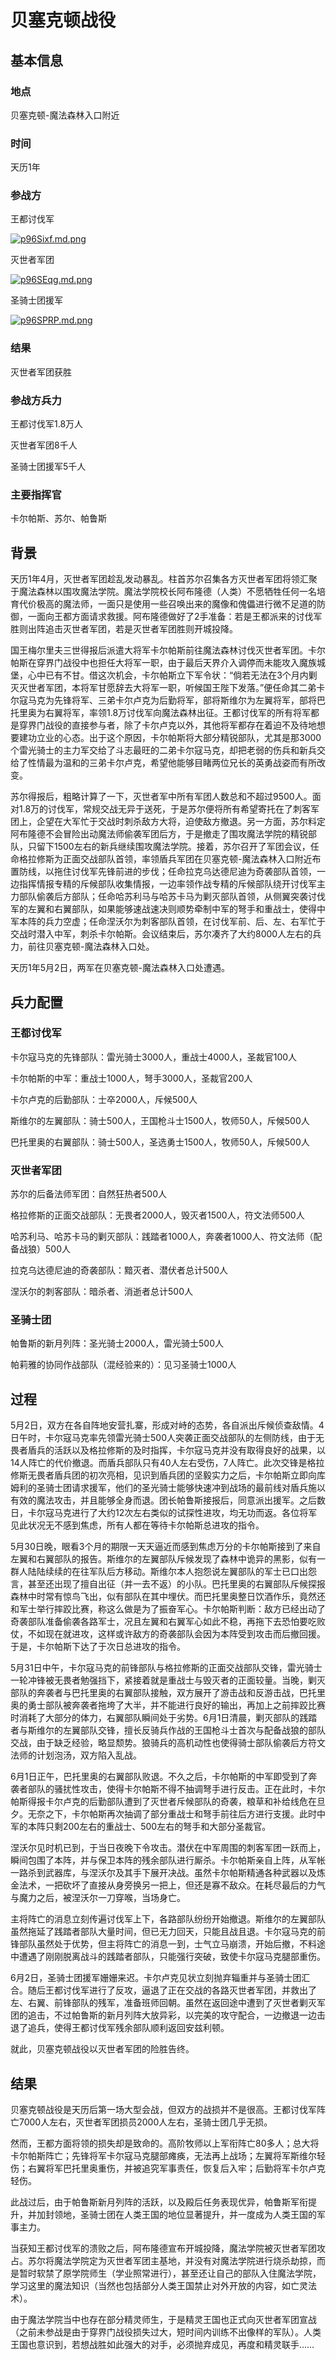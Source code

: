 # 贝塞克顿战役

## 基本信息

### 地点

贝塞克顿-魔法森林入口附近
### 时间

天历1年

### 参战方

王都讨伐军

[![p96Sixf.md.png](https://s1.ax1x.com/2023/05/12/p96Sixf.md.png)](https://imgse.com/i/p96Sixf)

灭世者军团

[![p96SEqg.md.png](https://s1.ax1x.com/2023/05/12/p96SEqg.md.png)](https://imgse.com/i/p96SEqg)

圣骑士团援军

[![p96SPRP.md.png](https://s1.ax1x.com/2023/05/12/p96SPRP.md.png)](https://imgse.com/i/p96SPRP)

### 结果

灭世者军团获胜

### 参战方兵力

王都讨伐军1.8万人

灭世者军团8千人

圣骑士团援军5千人

### 主要指挥官

卡尔帕斯、苏尔、帕鲁斯

## 背景

天历1年4月，灭世者军团趁乱发动暴乱。柱首苏尔召集各方灭世者军团将领汇聚于魔法森林以围攻魔法学院。魔法学院校长阿布隆德（人类）不愿牺牲任何一名培育代价极高的魔法师，一面只是使用一些召唤出来的魔像和傀儡进行微不足道的防御，一面向王都方面请求救援。阿布隆德做好了2手准备：若是王都派来的讨伐军胜则出阵追击灭世者军团，若是灭世者军团胜则开城投降。

国王梅尔里夫三世得报后派遣大将军卡尔帕斯前往魔法森林讨伐灭世者军团。卡尔帕斯在穿界门战役中也担任大将军一职，由于最后天界介入调停而未能攻入魔族城堡，心中已有不甘。借这次机会，卡尔帕斯立下军令状：“倘若无法在3个月内剿灭灭世者军团，本将军甘愿辞去大将军一职，听候国王陛下发落。”便任命其二弟卡尔寇马克为先锋将军、三弟卡尔卢克为后勤将军，部将斯维尔为左翼将军，部将巴托里奥为右翼将军，率领1.8万讨伐军向魔法森林出征。王都讨伐军的所有将军都是穿界门战役的直接参与者，除了卡尔卢克以外，其他将军都存在着迫不及待地想要建功立业的心态。出于这个原因，卡尔帕斯将大部分精锐部队，尤其是那3000个雷光骑士的主力军交给了斗志最旺的二弟卡尔寇马克，却把老弱的伤兵和新兵交给了性情最为温和的三弟卡尔卢克，希望他能够目睹两位兄长的英勇战姿而有所改变。

苏尔得报后，粗略计算了一下，灭世者军中所有军团人数总和不超过9500人。面对1.8万的讨伐军，常规交战无异于送死，于是苏尔便将所有希望寄托在了刺客军团上，企望在大军忙于交战时刺杀敌方大将，迫使敌方撤退。另一方面，苏尔料定阿布隆德不会冒险出动魔法师偷袭军团后方，于是撤走了围攻魔法学院的精锐部队，只留下1500左右的新兵继续围攻魔法学院。接着，苏尔召开了军团会议，任命格拉修斯为正面交战部队首领，率领盾兵军团在贝塞克顿-魔法森林入口附近布置防线，以拖住讨伐军先锋前进的步伐；任命拉克乌达德尼迪为奇袭部队首领，一边指挥情报专精的斥候部队收集情报，一边率领作战专精的斥候部队绕开讨伐军主力部队偷袭后方部队；任命哈苏利马与哈苏卡马为剿灭部队首领，从侧翼突袭讨伐军的左翼和右翼部队，如果能够速战速决则顺势牵制中军的弩手和重战士，使得中军本阵的兵力空虚；任命涅沃尔为刺客部队首领，在讨伐军前、后、左、右军忙于交战时潜入中军，刺杀卡尔帕斯。会议结束后，苏尔凑齐了大约8000人左右的兵力，前往贝塞克顿-魔法森林入口处。

天历1年5月2日，两军在贝塞克顿-魔法森林入口处遭遇。

## 兵力配置

### 王都讨伐军

卡尔寇马克的先锋部队：雷光骑士3000人，重战士4000人，圣裁官100人

卡尔帕斯的中军：重战士1000人，弩手3000人，圣裁官200人

卡尔卢克的后勤部队：士卒2000人，斥候500人

斯维尔的左翼部队：骑士500人，王国枪斗士1500人，牧师50人，斥候500人

巴托里奥的右翼部队：骑士500人，圣选勇士1500人，牧师50人，斥候500人

### 灭世者军团

苏尔的后备法师军团：自然狂热者500人

格拉修斯的正面交战部队：无畏者2000人，毁灭者1500人，符文法师500人

哈苏利马、哈苏卡马的剿灭部队：践踏者1000人，奔袭者1000人、符文法师（配备战狼）500人

拉克乌达德尼迪的奇袭部队：黯灭者、潜伏者总计500人

涅沃尔的刺客部队：暗杀者、消逝者总计500人

### 圣骑士团

帕鲁斯的新月列阵：圣光骑士2000人，雷光骑士500人

帕莉雅的协同作战部队（混经验来的）：见习圣骑士1000人

## 过程

5月2日，双方在各自阵地安营扎寨，形成对峙的态势，各自派出斥候侦查敌情。4日午时，卡尔寇马克率先领雷光骑士500人突袭正面交战部队的左侧防线，由于无畏者盾兵的活跃以及格拉修斯的及时指挥，卡尔寇马克并没有取得良好的战果，以14人阵亡的代价撤退。而盾兵部队只有40人左右受伤，7人阵亡。此次交锋是格拉修斯无畏者盾兵团的初次亮相，见识到盾兵团的坚毅实力之后，卡尔帕斯立即向库姆利的圣骑士团请求援军，他们的圣光骑士能够快速冲到战场的最前线对盾兵施以有效的魔法攻击，并且能够全身而退。团长帕鲁斯接报后，同意派出援军。之后数日，卡尔寇马克进行了大约12次左右类似的试探性进攻，均无功而返。各位将军见此状况无不感到焦虑，所有人都在等待卡尔帕斯总进攻的指令。

5月30日晚，眼看3个月的期限一天天逼近而感到焦虑万分的卡尔帕斯接到了来自左翼和右翼部队的报告。斯维尔的左翼部队斥候发现了森林中诡异的黑影，似有一群人陆陆续续的在往军队后方移动。斯维尔本人抱怨说左翼部队的军士已口出怨言，甚至还出现了擅自出征（并一去不返）的小队。巴托里奥的右翼部队斥候探报森林中时常有惊鸟飞出，似有部队在其中埋伏。而巴托里奥整日饮酒作乐，竟然还和军士举行摔跤比赛，称这么做是为了振奋军心。卡尔帕斯判断：敌方已经出动了奇袭部队准备偷袭各路军士，况且左翼和右翼军心如此不稳，再拖下去恐怕要吃败仗，不如现在就进攻，这样或许敌方的奇袭部队会因为本阵受到攻击而后撤回援。于是，卡尔帕斯下达了于次日总进攻的指令。

5月31日中午，卡尔寇马克的前锋部队与格拉修斯的正面交战部队交锋，雷光骑士一轮冲锋被无畏者勉强挡下，紧接着就是重战士与毁灭者的正面较量。当晚，剿灭部队的奔袭者与巴托里奥的右翼部队接触，双方展开了游击战和反游击战，巴托里奥的勇士部队被奔袭者拖垮了大半，并不能进行良好的输出，再加上之前摔跤比赛时消耗了大部分的体力，右翼部队瞬间处于劣势。6月1日清晨，剿灭部队的践踏者与斯维尔的左翼部队交锋，擅长反骑兵作战的王国枪斗士首次与配备战狼的部队交战，由于缺乏经验，略显颓势。狼骑兵的高机动性也使得骑士部队偷袭后方符文法师的计划泡汤，双方陷入乱战。

6月1日正午，巴托里奥的右翼部队败退。不久之后，卡尔帕斯的中军即受到了奔袭者部队的骚扰性攻击，使得卡尔帕斯不得不抽调弩手进行反击。正在此时，卡尔帕斯得报卡尔卢克的后勤部队遭到了灭世者斥候部队的奇袭，粮草和补给线危在旦夕。无奈之下，卡尔帕斯再次抽调了部分重战士和弩手前往后方进行支援。此时中军的本阵只剩200左右的重战士、500左右的弩手和大部分圣裁官。

涅沃尔见时机已到，于当日夜晚下令攻击。潜伏在中军周围的刺客军团一跃而上，瞬间包围了本阵，并与保卫本阵的残余部队进行厮杀。卡尔帕斯亲自上阵，从军帐一路杀到武器库，与涅沃尔及其手下展开决战。虽然卡尔帕斯精通各种武器以及炼金法术，一把砍坏了直接从身旁换另一把上，但还是寡不敌众。在耗尽最后的力气与魔力之后，被涅沃尔一刀穿喉，当场身亡。

主将阵亡的消息立刻传遍讨伐军上下，各路部队纷纷开始撤退。斯维尔的左翼部队虽然拖延了践踏者部队大量时间，但已无力回天，只能且战且退。卡尔寇马克的前锋部队虽然处于优势，但主将阵亡的消息一到，士气立马崩溃，开始后撤，不料途中遭遇了刚刚脱离战斗的践踏者部队，只能强行突破，致使卡尔寇马克腿部重伤。

6月2日，圣骑士团援军姗姗来迟。卡尔卢克见状立刻抛弃辎重并与圣骑士团汇合。随后王都讨伐军进行了反攻，逼退了正在交战的各路灭世者军团，并救出了左、右翼、前锋部队的残军，准备班师回朝。虽然在返回途中遭到了灭世者剿灭军团的追击，不过帕鲁斯的新月列阵大放异彩，以完美的攻守配合，一边撤退一边击退了追兵，使得王都讨伐军残余部队顺利返回安兹利顿。

就此，贝塞克顿战役以灭世者军团的险胜告终。

## 结果

贝塞克顿战役是天历后第一场大型会战，但双方的战损并不是很高。王都讨伐军阵亡7000人左右，灭世者军团损员2000人左右，圣骑士团几乎无损。

然而，王都方面将领的损失却是致命的。高阶牧师以上军衔阵亡80多人；总大将卡尔帕斯阵亡；先锋将军卡尔寇马克腿部瘫痪，无法再上战场；左翼将军斯维尔轻伤；右翼将军巴托里奥重伤，并被追究军事责任，恢复后入牢；后勤将军卡尔卢克轻伤。

此战过后，由于帕鲁斯新月列阵的活跃，以及殿后任务表现优异，帕鲁斯军衔提升，并加封领地，圣骑士团在人类王国的地位显著提升，并一度成为人类王国的军事主力。

当获知王都讨伐军的溃败之后，阿布隆德宣布开城投降，魔法学院被灭世者军团攻占。苏尔将魔法学院定为灭世者军团主基地，并没有对魔法学院进行烧杀劫掠，而是暂时软禁了原学院师生（学业照常进行），甚至还让自己的部队入住魔法学院，学习这里的魔法知识（当然也包括部分人类王国禁止对外开放的内容，如亡灵法术）。

由于魔法学院当中也存在部分精灵师生，于是精灵王国也正式向灭世者军团宣战（之前未参战是由于穿界门战役损失过大，短时间内训练不出像样的军队）。人类王国也意识到，若想战胜如此强大的对手，必须抛弃成见，再度和精灵联手……

